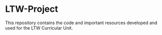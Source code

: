 # LTW-Project

This repository contains the code and important resources developed and used for the LTW Curricular Unit.
